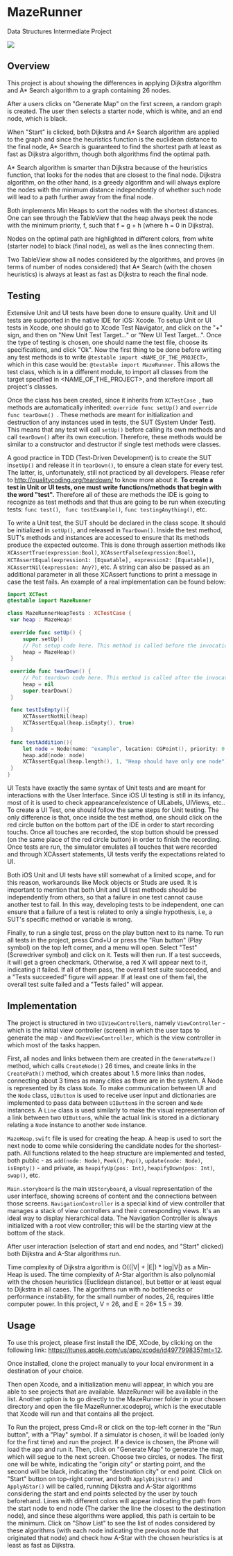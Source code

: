 # MazeRunner
Data Structures Intermediate Project

![](https://github.com/ramonsgds/MazeRunner/blob/master/Images/map1.png)


## Overview

This project is about showing the differences in applying Dijkstra algorithm and A* Search algorithm to a graph containing 26 nodes.

After a users clicks on "Generate Map" on the first screen, a random graph is created. The user then selects a starter node, which is white, and an end node, which is black.

When "Start" is clicked, both Dijkstra and A* Search algorithm are applied to the graph and since the heuristics function is the euclidean distance to the final node, A* Search is guaranteed to find the shortest path at least as fast as Dijkstra algorithm, though both algorithms find the optimal path.

A* Search algorithm is smarter than Dijkstra because of the heuristics function, that looks for the nodes that are closest to the final node. Dijkstra algorithm, on the other hand, is a greedy algorithm and will always explore the nodes with the minimum distance independently of whether such node will lead to a path further away from the final node.

Both implements Min Heaps to sort the nodes with the shortest distances. One can see through the TableView that the heap always peek the node with the minimum priority, f, such that f = g + h (where h = 0 in Dijkstra).

Nodes on the optimal path are highlighted in different colors, from white (starter node) to black (final node), as well as the lines connecting them.

Two TableView show all nodes considered by the algorithms, and proves (in terms of number of nodes considered) that A* Search (with the chosen heuristics) is always at least as fast as Dijkstra to reach the final node.

## Testing
   Extensive Unit and UI tests have been done to ensure quality. Unit and UI tests are supported in the native IDE for iOS: Xcode. To setup Unit or UI tests in Xcode, one should go to Xcode  Test Navigator, and click on the "+" sign, and then on "New Unit Test Target..." or "New UI Test Target...". Once the type of testing is chosen, one should name the test file, choose its specifications, and click "Ok". Now the first thing to be done before writing any test methods is to write ```@testable import <NAME_OF_THE_PROJECT>```, which in this case would be: ```@testable import MazeRunner```. This allows the test class, which is in a different module, to import all classes from the target specified in <NAME_OF_THE_PROJECT>, and therefore import all project's classes.
   
   Once the class has been created, since it inherits from ```XCTestCase ```, two methods are automatically inherited: ```override func setUp()```  and ```override func tearDown() ```. These methods are meant for initialization and destruction of any instances used in tests, the SUT (System Under Test). This means that any test will call ```setUp()``` before calling its own methods and call ```tearDown()``` after its own execution. Therefore, these methods would be similar to a constructor and destructor if single test methods were classes. 
   
   A good practice in TDD (Test-Driven Development) is to create the SUT in```setUp()``` and release it in ```tearDown()```, to ensure a clean state for every test. The latter, is, unfortunately, still not practiced by all developers. Please refer to http://qualitycoding.org/teardown/ to know more about it. **To create a test in Unit or UI tests, one must write functions/methods that begin with the word "test".** Therefore all of these are methods the IDE is going to recognize as test methods and that thus are going to be run when executing tests: ```func test()```, ``` func testExample()```, ```func testingAnything()```, etc. 
   
   To write a Unit test, the SUT should be declared in the class scope. It should be initialized in ```setUp()```, and released in ```TearDown()```. Inside the test method, SUT's methods and instances are accessed to ensure that its methods produce the expected outcome. This is done through assertion methods like ```XCAssertTrue(expression:Bool)```, ```XCAssertFalse(expression:Bool)```, ```XCTAssertEqual(expression1: [Equatable], expression2: [Equatable])```, ```XCAssertNil(expression: Any?)```, etc. A string can also be passed as an additional parameter in all these XCAssert functions to print a message in case the test fails. An example of a real implementation can be found below:
  
   ```swift
import XCTest
@testable import MazeRunner

class MazeRunnerHeapTests : XCTestCase {
    var heap : MazeHeap!
    
    override func setUp() {
        super.setUp()
        // Put setup code here. This method is called before the invocation of each test method in the class.
        heap = MazeHeap()
    }
    
    override func tearDown() {
        // Put teardown code here. This method is called after the invocation of each test method in the class.
        heap = nil
        super.tearDown()
    }
    
    func testIsEmpty(){
        XCTAssertNotNil(heap)
        XCTAssertEqual(heap.isEmpty(), true)
    }
    
    func testAddition(){
        let node = Node(name: "example", location: CGPoint(), priority: 0.0)
        heap.add(node: node)
        XCTAssertEqual(heap.length(), 1, "Heap should have only one node")
    }
}
```
  
 UI Tests have exactly the same syntax of Unit tests and are meant for interactions with the User Interface. Since iOS UI testing is still in its infancy, most of it is used to check appearance/existence of UILabels, UIViews, etc..
 To create a UI Test, one should follow the same steps for Unit testing. The only difference is that, once inside the test method, one should click on the red circle button on the bottom part of the IDE in order to start recording touchs. Once all touches are recorded, the stop button should be pressed (on the same place of the red circle button) in order to finish the recording. Once tests are run, the simulator emulates all touches that were recorded and through XCAssert statements, UI tests verify the expectations related to UI.
 
 Both iOS Unit and UI tests have still somewhat of a limited scope, and for this reason, workarounds like Mock objects or Studs are used.
 It is important to mention that both Unit and UI test methods should be independently from others, so that a failure in one test cannot cause another test to fail. In this way, developing tests to be independent, one can ensure that a failure of a test is related to only a single hypothesis, i.e, a SUT's specific method or variable is wrong.
 
 Finally, to run a single test, press on the play button next to its name. To run all tests in the project, press Cmd+U or press the "Run button" (Play symbol) on the top left corner, and a menu will open. Select "Test" (Screwdriver symbol) and click on it. Tests will then run. If a test succeeds, it will get a green checkmark. Otherwise, a red X will appear next to it, indicating it failed. If all of them pass, the overall test suite succeeded, and a "Tests succeeded" figure will appear. If at least one of them fail, the overall test suite failed and a "Tests failed" will appear.

## Implementation
  The project is structured in two ```UIViewController```s, namely ```ViewController``` - which is the initial view controller (screen) in which the user taps to generate the map - and ```MazeViewController```, which is the view controller in which most of the tasks happen. 
  
  First, all nodes and links between them are created in the ```GenerateMaze()``` method, which calls ```CreateNode()``` 26 times, and create links in the ```CreatePath()``` method, which creates about 1.5 more links than nodes, connecting about 3 times as many cities as there are in the system. A Node is represented by its class ```Node```. To make communication between UI and the ```Node``` class, ```UIButton``` is used to receive user input and dictionaries are implemented to pass data between ```UIButton```s in the screen  and ```Node``` instances. A ```Line``` class is used similarly to make the visual representation of a link between two ```UIButton```s, while the actual link is stored in a dictionary relating a ```Node``` instance to another ```Node``` instance. 
  
  ```MazeHeap.swift``` file is used for creating the heap. A heap is used to sort the next node to come while considering the candidate nodes for the shortest-path. All functions related to the heap structure are implemented and tested, both public - as  ```add(node: Node)```, ```Peek()```, ```Pop()```, ```update(node: Node)```, ```isEmpty()``` -  and private, as ```heapifyUp(pos: Int)```, ```heapifyDown(pos: Int)```, ```swap()```, etc.
  
  ```Main.storyboard``` is the main ```UIStoryboard```, a visual representation of the user interface, showing screens of content and the connections between those screens. ```NavigationController``` is a special kind of view controller that manages a stack of view controllers and their corresponding views. It's an ideal way to display hierarchical data. The Navigation Controller is always initialized with a root view controller; this will be the starting view at the bottom of the stack.
  
    
  After user interaction (selection of start and end nodes, and "Start" clicked) both Dijkstra and A-Star algorithms run.
  
  Time complexity of Dijkstra algorithm is O((|V| + |E|) * log|V|) as a Min-Heap is used. The time complexity of A-Star algorithm is also polynomial with the chosen heuristics (Euclidean distance), but better or at least equal to Dijkstra in all cases. The algorithms run with no bottlenecks or performance instability, for the small number of nodes, 26, requires little computer power. In this project, V = 26, and E = 26* 1.5 = 39.
  

## Usage

To use this project, please first install the IDE, XCode, by clicking on the following link: https://itunes.apple.com/us/app/xcode/id497799835?mt=12.

Once installed, clone the project manually to your local environment in a destination of your choice.

Then open Xcode, and a initialization menu will appear, in which you are able to see projects that are available. MazeRunner will be available in the list. Another option is to go directly to the MazeRunner folder in your chosen directory and open the file MazeRunner.xcodeproj, which is the executable that Xcode will run and that contains all the project.

To Run the project, press Cmd+R or click on the top-left corner in the "Run button", with a "Play" symbol. If a simulator is chosen, it will be loaded (only for the first time) and run the project. If a device is chosen, the iPhone will load the app and run it. Then, click on "Generate Map" to generate the map, which will segue to the next screen. Choose two circles, or nodes. The first one will be white, indicating the "origin city" or starting point, and the second will be black, indicating the "destination city" or end point. Click on "Start" button on top-right corner, and both ```ApplyDijkstra()``` and ```ApplyAStar()``` will be called, running Dijkstra and A-Star algorithms considering the start and end points selected by the user by touch beforehand. Lines with different colors will appear indicating the path from the start node to end node (The darker the line the closest to the destination node), and since these algorithms were applied, this path is certain to be the minimum. Click on "Show List" to see the list of nodes considered by these algorithms (with each node indicating the previous node that originated that node) and check how A-Star with the chosen heuristics is at least as fast as Dijkstra.
